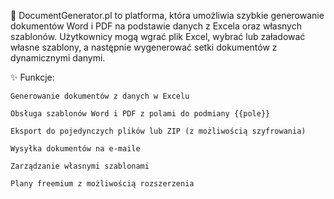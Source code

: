 📄 DocumentGenerator.pl
to platforma, która umożliwia szybkie generowanie dokumentów Word i PDF na podstawie danych z Excela oraz własnych szablonów. Użytkownicy mogą wgrać plik Excel, wybrać lub załadować własne szablony, a następnie wygenerować setki dokumentów z dynamicznymi danymi.

✨ Funkcje:

    Generowanie dokumentów z danych w Excelu
    
    Obsługa szablonów Word i PDF z polami do podmiany {{pole}}
    
    Eksport do pojedynczych plików lub ZIP (z możliwością szyfrowania)
    
    Wysyłka dokumentów na e-maile
    
    Zarządzanie własnymi szablonami
    
    Plany freemium z możliwością rozszerzenia
    
